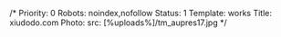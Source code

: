 /*
Priority: 0
Robots: noindex,nofollow
Status: 1
Template: works
Title: xiudodo.com
Photo: 
  src: [%uploads%]/tm_aupres17.jpg
*/